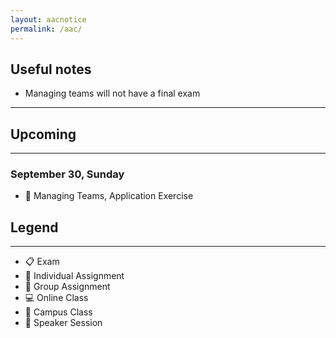 ```yaml
---
layout: aacnotice
permalink: /aac/
---
```


## Useful notes
* Managing teams will not have a final exam

----

## Upcoming

----














### September 30, Sunday
* :bust_in_silhouette: Managing Teams, Application Exercise

## Legend

----
* :clipboard: Exam
* :bust_in_silhouette: Individual Assignment
* :busts_in_silhouette: Group Assignment
* :computer: Online Class
* :school: Campus Class
* :microphone: Speaker Session

